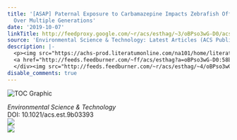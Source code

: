 ```yaml
---
title: '[ASAP] Paternal Exposure to Carbamazepine Impacts Zebrafish Offspring Reproduction
  Over Multiple Generations'
date: '2019-10-07'
linkTitle: http://feedproxy.google.com/~r/acs/esthag/~3/oBPso3wG-D0/acs.est.9b03393
source: 'Environmental Science & Technology: Latest Articles (ACS Publications)'
description: |-
  <p><img src="https://achs-prod.literatumonline.com/na101/home/literatum/publisher/achs/journals/content/esthag/0/esthag.ahead-of-print/acs.est.9b03393/20191007/images/medium/es9b03393_0006.gif" alt="TOC Graphic"/></p><div><cite>Environmental Science & Technology</cite></div><div>DOI: 10.1021/acs.est.9b03393</div><div class="feedflare">
  <a href="http://feeds.feedburner.com/~ff/acs/esthag?a=oBPso3wG-D0:58bfG41Or1I:yIl2AUoC8zA"><img src="http://feeds.feedburner.com/~ff/acs/esthag?d=yIl2AUoC8zA" border="0"></img></a>
  </div><img src="http://feeds.feedburner.com/~r/acs/esthag/~4/oBPso3wG-D0" ...
disable_comments: true
---
```

<p><img src="https://achs-prod.literatumonline.com/na101/home/literatum/publisher/achs/journals/content/esthag/0/esthag.ahead-of-print/acs.est.9b03393/20191007/images/medium/es9b03393_0006.gif" alt="TOC Graphic"/></p><div><cite>Environmental Science & Technology</cite></div><div>DOI: 10.1021/acs.est.9b03393</div><div class="feedflare">
<a href="http://feeds.feedburner.com/~ff/acs/esthag?a=oBPso3wG-D0:58bfG41Or1I:yIl2AUoC8zA"><img src="http://feeds.feedburner.com/~ff/acs/esthag?d=yIl2AUoC8zA" border="0"></img></a>
</div><img src="http://feeds.feedburner.com/~r/acs/esthag/~4/oBPso3wG-D0" ...